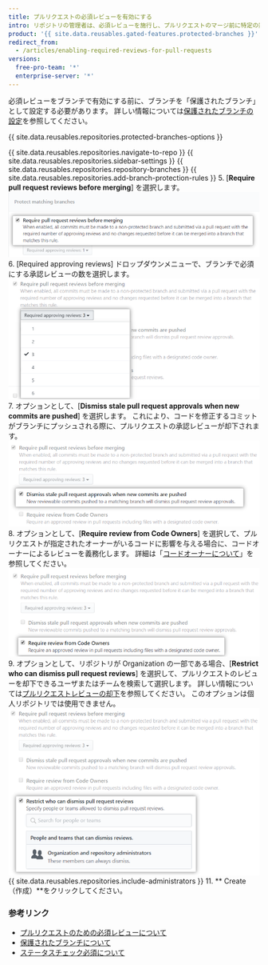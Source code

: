 ```yaml
---
title: プルリクエストの必須レビューを有効にする
intro: リポジトリの管理者は、必須レビューを施行し、プルリクエストのマージ前に特定の数の承認レビューが必要になるようにできます。
product: '{{ site.data.reusables.gated-features.protected-branches }}'
redirect_from:
  - /articles/enabling-required-reviews-for-pull-requests
versions:
  free-pro-team: '*'
  enterprise-server: '*'
---
```


必須レビューをブランチで有効にする前に、ブランチを「保護されたブランチ」として設定する必要があります。 詳しい情報については[保護されたブランチの設定](/github/administering-a-repository/configuring-protected-branches)を参照してください。

{{ site.data.reusables.repositories.protected-branches-options }}

{{ site.data.reusables.repositories.navigate-to-repo }}
{{ site.data.reusables.repositories.sidebar-settings }}
{{ site.data.reusables.repositories.repository-branches }}
{{ site.data.reusables.repositories.add-branch-protection-rules }}
5. [**Require pull request reviews before merging**] を選択します。 ![プルリクエストレビューの制限チェックボックス](/assets/images/help/repository/PR-reviews-required.png)
6. [Required approving reviews] ドロップダウンメニューで、ブランチで必須にする承認レビューの数を選択します。 ![必須とするレビュー承認の数を選択するドロップダウンメニュー](/assets/images/help/repository/number-of-required-review-approvals.png)
7. オプションとして、[**Dismiss stale pull request approvals when new commits are pushed**] を選択します。 これにより、コードを修正するコミットがブランチにプッシュされる際に、プルリクエストの承認レビューが却下されます。 ![新たなコミットがチェックボックスにプッシュされた際に古いプルリクエストの承認を却下するチェックボックス](/assets/images/help/repository/PR-reviews-required-dismiss-stale.png)
8. オプションとして、[**Require review from Code Owners**] を選択して、プルリクエストが指定されたオーナーがいるコードに影響を与える場合に、コードオーナーによるレビューを義務化します。 詳細は「[コードオーナーについて](/github/creating-cloning-and-archiving-repositories/about-code-owners)」を参照してください。 ![コードオーナーのレビューを必要とする](/assets/images/help/repository/PR-review-required-code-owner.png)
9. オプションとして、リポジトリが Organization の一部である場合、[**Restrict who can dismiss pull request reviews**] を選択して、プルリクエストのレビューを却下できるユーザまたはチームを検索して選択します。 詳しい情報については[プルリクエストレビューの却下](/github/collaborating-with-issues-and-pull-requests/dismissing-a-pull-request-review)を参照してください。 このオプションは個人リポジトリでは使用できません。 ![[Restrict who can dismiss pull request reviews] チェックボックス](/assets/images/help/repository/PR-review-required-dismissals.png)
{{ site.data.reusables.repositories.include-administrators }}
11. ** Create（作成）**をクリックしてください。

### 参考リンク

- [プルリクエストのための必須レビューについて](/github/administering-a-repository/about-required-reviews-for-pull-requests)
- [保護されたブランチについて](/github/administering-a-repository/about-protected-branches)
- [ステータスチェック必須について](/github/administering-a-repository/about-required-status-checks)
